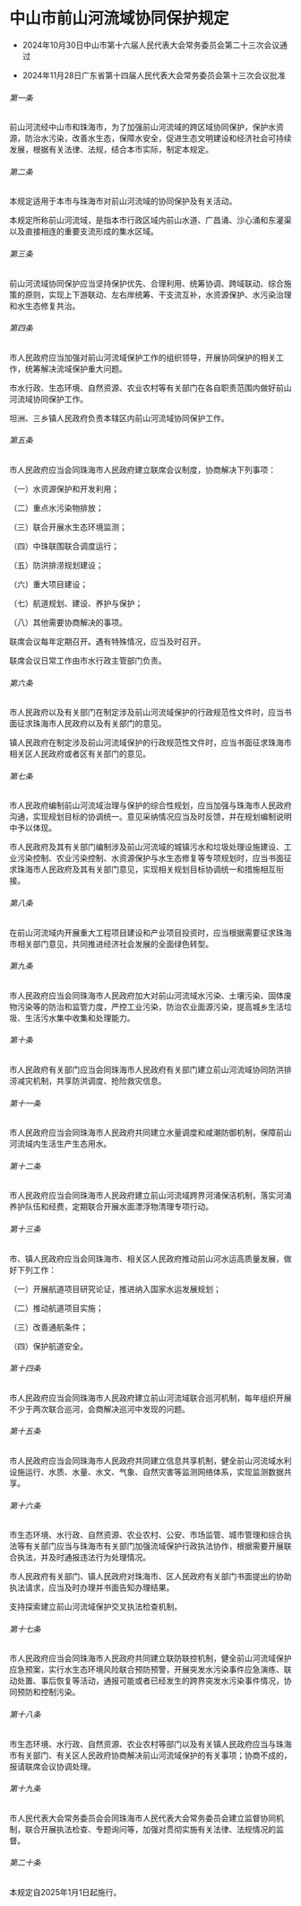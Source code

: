 # 中山市前山河流域协同保护规定

- 2024年10月30日中山市第十六届人民代表大会常务委员会第二十三次会议通过

- 2024年11月28日广东省第十四届人民代表大会常务委员会第十三次会议批准

<!-- INFO END -->

###### 第一条

前山河流经中山市和珠海市，为了加强前山河流域的跨区域协同保护，保护水资源，防治水污染，改善水生态，保障水安全，促进生态文明建设和经济社会可持续发展，根据有关法律、法规，结合本市实际，制定本规定。

###### 第二条

本规定适用于本市与珠海市对前山河流域的协同保护及有关活动。

本规定所称前山河流域，是指本市行政区域内前山水道、广昌涌、沙心涌和东灌渠以及直接相连的重要支流形成的集水区域。

###### 第三条

前山河流域协同保护应当坚持保护优先、合理利用、统筹协调、跨域联动、综合施策的原则，实现上下游联动、左右岸统筹、干支流互补，水资源保护、水污染治理和水生态修复共治。

###### 第四条

市人民政府应当加强对前山河流域保护工作的组织领导，开展协同保护的相关工作，统筹解决流域保护重大问题。

市水行政、生态环境、自然资源、农业农村等有关部门在各自职责范围内做好前山河流域协同保护工作。

坦洲、三乡镇人民政府负责本辖区内前山河流域协同保护工作。

###### 第五条

市人民政府应当会同珠海市人民政府建立联席会议制度，协商解决下列事项：

（一）水资源保护和开发利用；

（二）重点水污染物排放；

（三）联合开展水生态环境监测；

（四）中珠联围联合调度运行；

（五）防洪排涝规划建设；

（六）重大项目建设；

（七）航道规划、建设、养护与保护；

（八）其他需要协商解决的事项。

联席会议每年定期召开。遇有特殊情况，应当及时召开。

联席会议日常工作由市水行政主管部门负责。

###### 第六条

市人民政府以及有关部门在制定涉及前山河流域保护的行政规范性文件时，应当书面征求珠海市人民政府以及有关部门的意见。

镇人民政府在制定涉及前山河流域保护的行政规范性文件时，应当书面征求珠海市相关区人民政府或者区有关部门的意见。

###### 第七条

市人民政府编制前山河流域治理与保护的综合性规划，应当加强与珠海市人民政府沟通，实现规划目标的协调统一。意见采纳情况应当及时反馈，并在规划编制说明中予以体现。

市人民政府及其有关部门编制涉及前山河流域的城镇污水和垃圾处理设施建设、工业污染控制、农业污染控制、水资源保护与水生态修复等专项规划时，应当书面征求珠海市人民政府及其有关部门意见，实现相关规划目标协调统一和措施相互衔接。

###### 第八条

在前山河流域内开展重大工程项目建设和产业项目投资时，应当根据需要征求珠海市相关部门意见，共同推进经济社会发展的全面绿色转型。

###### 第九条

市人民政府应当会同珠海市人民政府加大对前山河流域水污染、土壤污染、固体废物污染等的防治和监管力度，严控工业污染，防治农业面源污染，提高城乡生活垃圾、生活污水集中收集和处理能力。

###### 第十条

市人民政府有关部门应当会同珠海市人民政府有关部门建立前山河流域协同防洪排涝减灾机制，共享防洪调度、抢险救灾信息。

###### 第十一条

市人民政府应当会同珠海市人民政府共同建立水量调度和咸潮防御机制，保障前山河流域内生活生产生态用水。

###### 第十二条

市人民政府应当会同珠海市人民政府建立前山河流域跨界河涌保洁机制，落实河涌养护队伍和经费，定期联合开展水面漂浮物清理专项行动。

###### 第十三条

市、镇人民政府应当会同珠海市、相关区人民政府推动前山河水运高质量发展，做好下列工作：

（一）开展航道项目研究论证，推进纳入国家水运发展规划；

（二）推动航道项目实施；

（三）改善通航条件；

（四）保护航道安全。

###### 第十四条

市人民政府应当会同珠海市人民政府建立前山河流域联合巡河机制，每年组织开展不少于两次联合巡河，会商解决巡河中发现的问题。

###### 第十五条

市人民政府应当会同珠海市人民政府共同建立信息共享机制，健全前山河流域水利设施运行、水质、水量、水文、气象、自然灾害等监测网络体系，实现监测数据共享。

###### 第十六条

市生态环境、水行政、自然资源、农业农村、公安、市场监管、城市管理和综合执法等有关部门应当与珠海市有关部门加强流域保护行政执法协作，根据需要开展联合执法，并及时通报违法行为处理情况。

市人民政府有关部门、镇人民政府对珠海市、区人民政府有关部门书面提出的协助执法请求，应当及时办理并书面告知办理结果。

支持探索建立前山河流域保护交叉执法检查机制。

###### 第十七条

市人民政府应当会同珠海市人民政府共同建立联防联控机制，健全前山河流域保护应急预案，实行水生态环境风险联合预防预警，开展突发水污染事件应急演练、联动处置、事后恢复等活动，通报可能或者已经发生的跨界突发水污染事件情况，协同预防和控制污染。

###### 第十八条

市生态环境、水行政、自然资源、农业农村等部门以及有关镇人民政府应当与珠海市有关部门、有关区人民政府协商解决前山河流域保护的有关事项；协商不成的，报请联席会议协调处理。

###### 第十九条

市人民代表大会常务委员会会同珠海市人民代表大会常务委员会建立监督协同机制，联合开展执法检查、专题询问等，加强对贯彻实施有关法律、法规情况的监督。

###### 第二十条

本规定自2025年1月1日起施行。

